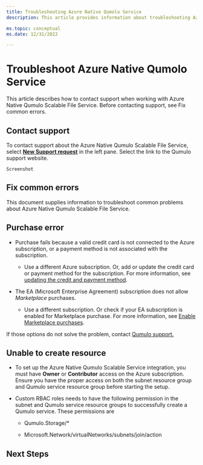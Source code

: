 ```yaml
---
title: Troubleshooting Azure Native Qumolo Service
description: This article provides information about troubleshooting Azure Native Qumolo Service.

ms.topic: conceptual
ms.date: 12/31/2022

---
```


# Troubleshoot Azure Native Qumolo Service

This article describes how to contact support when working with Azure Native Qumulo Scalable File Service. Before contacting support, see Fix common errors.

## Contact support

To contact support about the Azure Native Qumulo Scalable File Service, select [**New Support request**](https://aka.ms/partners/Qumulo/Support) in the left pane. Select the link to the Qumulo support website.

    Screenshot

## Fix common errors

This document supplies information to troubleshoot common problems about
Azure Native Qumulo Scalable File Service.

## Purchase error

- Purchase fails because a valid credit card is not connected to the Azure subscription, or a payment method is not associated with the subscription.

  - Use a different Azure subscription. Or, add or update the credit card or payment method for the subscription. For more information, see [updating the credit and payment method](/azure/cost-management-billing/manage/change-credit-card).

- The EA (Microsoft Enterprise Agreement) subscription does not allow *Marketplace* purchases.

  - Use a different subscription. Or check if your EA subscription is enabled for Marketplace purchase. For more information, see [Enable Marketplace purchases](/azure/cost-management-billing/manage/ea-azure-marketplace#enabling-azure-marketplace-purchases).

If those options do not solve the problem, contact [Qumulo support.](https://aka.ms/partners/Qumulo/Support)

## Unable to create resource

- To set up the Azure Native Qumulo Scalable Service integration, you must have **Owner** or **Contributor** access on the Azure subscription. Ensure you have the proper access on both the subnet resource group and Qumulo service resource group before starting the setup.

- Custom RBAC roles needs to have the following permission in the subnet and Qumulo service resource groups to successfully create a Qumulo service. These permissions are

  - Qumulo.Storage/\*

  - Microsoft.Network/virtualNetworks/subnets/join/action

## Next Steps

